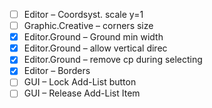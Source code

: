 - [ ] Editor – Coordsyst. scale y=1
- [ ] Graphic.Creative – corners size
- [x] Editor.Ground – Ground min width
- [x] Editor.Ground – allow vertical direc
- [x] Editor.Ground – remove cp during selecting
- [x] Editor – Borders
- [ ] GUI – Lock Add-List button
- [ ] GUI – Release Add-List Item